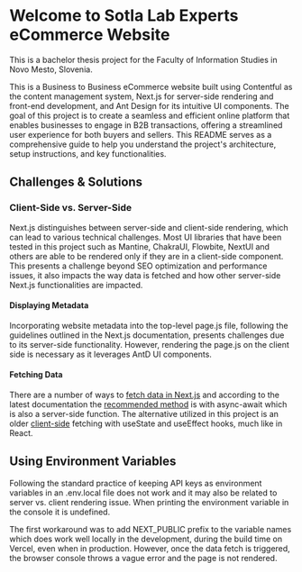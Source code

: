 # Welcome to Sotla Lab Experts eCommerce Website

This is a bachelor thesis project for the Faculty of Information Studies in Novo Mesto, Slovenia.

This is a Business to Business eCommerce website built using Contentful as the content management system, Next.js for server-side rendering and front-end development, and Ant Design for its intuitive UI components. The goal of this project is to create a seamless and efficient online platform that enables businesses to engage in B2B transactions, offering a streamlined user experience for both buyers and sellers. This README serves as a comprehensive guide to help you understand the project's architecture, setup instructions, and key functionalities.

## Challenges & Solutions

### Client-Side vs. Server-Side

Next.js distinguishes between server-side and client-side rendering, which can lead to various technical challenges. Most UI libraries that have been tested in this project such as Mantine, ChakraUI, Flowbite, NextUI and others are able to be rendered only if they are in a client-side component. This presents a challenge beyond SEO optimization and performance issues, it also impacts the way data is fetched and how other server-side Next.js functionalities are impacted.

#### Displaying Metadata

Incorporating website metadata into the top-level page.js file, following the guidelines outlined in the Next.js documentation, presents challenges due to its server-side functionality. However, rendering the page.js on the client side is necessary as it leverages AntD UI components.

#### Fetching Data

There are a number of ways to [fetch data in Next.js](https://medium.com/@brianridolcedev/every-possible-way-to-fetch-data-in-next-js-a569a816784a) and according to the latest documentation the [recommended method](https://nextjs.org/docs/app/building-your-application/data-fetching/fetching) is with async-await which is also a server-side function. The alternative utilized in this project is an older [client-side](https://nextjs.org/docs/pages/building-your-application/data-fetching/client-side) fetching with useState and useEffect hooks, much like in React.

## Using Environment Variables

Following the standard practice of keeping API keys as environment variables in an .env.local file does not work and it may also be related to server vs. client rendering issue. When printing the environment variable in the console it is undefined.

The first workaround was to add NEXT_PUBLIC prefix to the variable names which does work well locally in the development, during the build time on Vercel, even when in production. However, once the data fetch is triggered, the browser console throws a vague error and the page is not rendered.
